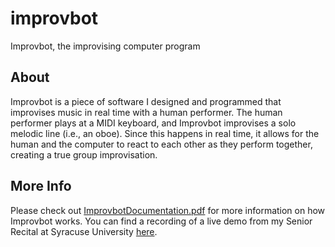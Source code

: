 improvbot
=========

Improvbot, the improvising computer program

About
----------

Improvbot is a piece of software I designed and programmed that improvises music in real time with a human performer. The human performer plays at a MIDI keyboard, and Improvbot improvises a solo melodic line (i.e., an oboe). Since this happens in real time, it allows for the human and the computer to react to each other as they perform together, creating a true group improvisation.


More Info
------------

Please check out [ImprovbotDocumentation.pdf](https://github.com/thealexgraham/improvbot/files/4898222/ImprovbotDocumentation.pdf) for more information on how Improvbot works. You can find a recording of a live demo from my Senior Recital at Syracuse University [here](https://1drv.ms/u/s!Arq3uw-4XpuPgetWDSs3M34eSfB-2g?e=v0U267).
